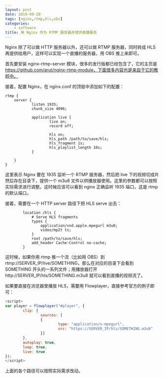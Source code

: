 ```yaml
---
layout: post
date: 2019-09-28
tags: [nginx,rtmp,hls,obs]
categories:
    - software
title: 用 Nginx 作为 RTMP 服务器并提供直播服务
---
```


Nginx 除了可以做 HTTP 服务器以外，还可以做 RTMP 服务器，同时转成 HLS 再提供给用户，这样可以实现一个直播的服务器，用 OBS 推上来即可。

首先要安装 nginx-rtmp-server 模块，很多的发行版都已经包含了，它的主页是 https://github.com/arut/nginx-rtmp-module，下面很多内容也是来自于它的教程中。

接着，配置 Nginx，在 nginx.conf 的顶层中添加如下的配置：

```
rtmp {
    server {
            listen 1935;
            chunk_size 4096;

            application live {
                    live on;
                    record off;

                    hls on;
                    hls_path /path/to/save/hls;
                    hls_fragment 1s;
                    hls_playlist_length 10s;
            }

    }
}
```

这里表示 Nginx 要在 1935 监听一个 RTMP 服务器，然后把 live 下的视频切成片然后存在目录下，提供一个 m3u8 文件以供播放器使用。这里的参数都可以按照实际需求进行调整。这时候应该可以看到 nginx 正确监听 1935 端口，这是 rtmp 的默认端口。

接着，需要在一个 HTTP server 路径下把 HLS serve 出去：

```
        location /hls {
            # Serve HLS fragments
            types {
                application/vnd.apple.mpegurl m3u8;
                video/mp2t ts;
            }
            root /path/to/save/hls;
            add_header Cache-Control no-cache;
        }
```

这时候，如果你用 rtmp 推一个流（比如用 OBS）到 rtmp://SERVER_IP/live/SOMETHING，那么在对应的目录下会看到 SOMETHING 开头的一系列文件；用播放器打开 http://SERVER_IP/hls/SOMETHING.m3u8 就可以看到直播的视频流了。

如果要直接在浏览器里播放 HLS，需要用 Flowplayer，直接参考官方的例子即可：

```javascript
<script>
var player = flowplayer("#player", {
        clip: {
                sources: [
                {
                        type: "application/x-mpegurl",
                        src: "https://SERVER_IP/hls/SOMETHING.m3u8"
                }]
        },
        autoplay: true,
        loop: true,
        live: true
});
</script>
```

上面的各个路径可以按照实际需求改动。